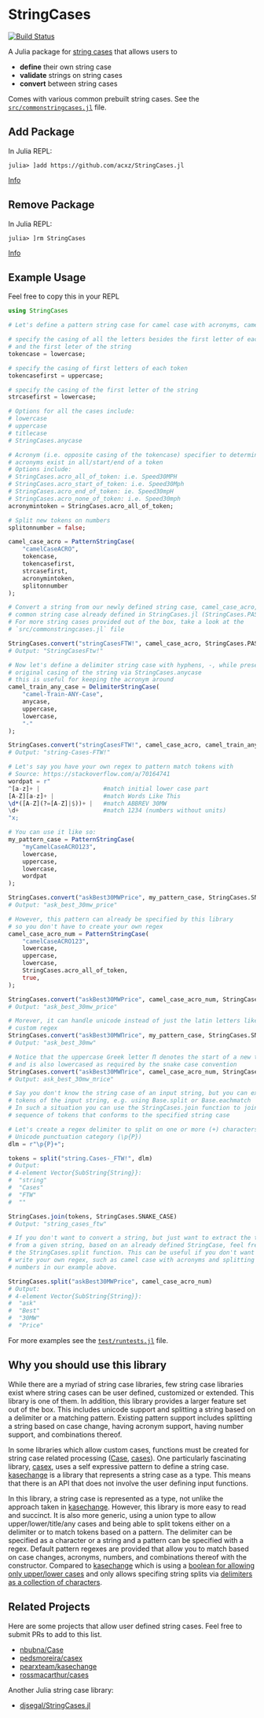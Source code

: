 # StringCases

[![Build Status](https://github.com/acxz/StringCases.jl/actions/workflows/CI.yml/badge.svg?branch=main)](https://github.com/acxz/StringCases.jl/actions/workflows/CI.yml?query=branch%3Amain)

A Julia package for [string cases](https://stringcase.org/definitions)
that allows users to
- **define** their own string case
- **validate** strings on string cases
- **convert** between string cases

Comes with various common prebuilt string cases. See the
[`src/commonstringcases.jl`](https://github.com/acxz/StringCases.jl/blob/main/src/stringcases.jl)
file.

## Add Package
In Julia REPL:
```julia-repl
julia> ]add https://github.com/acxz/StringCases.jl
```
[Info](https://pkgdocs.julialang.org/v1/managing-packages/#Adding-unregistered-packages)

## Remove Package
In Julia REPL:
```julia-repl
julia> ]rm StringCases
```
[Info](https://pkgdocs.julialang.org/v1/managing-packages/#Removing-packages)

## Example Usage
Feel free to copy this in your REPL
```julia
using StringCases

# Let's define a pattern string case for camel case with acronyms, camelCaseACRO

# specify the casing of all the letters besides the first letter of each token
# and the first leter of the string
tokencase = lowercase;

# specify the casing of first letters of each token
tokencasefirst = uppercase;

# specify the casing of the first letter of the string
strcasefirst = lowercase;

# Options for all the cases include:
# lowercase
# uppercase
# titlecase
# StringCases.anycase

# Acronym (i.e. opposite casing of the tokencase) specifier to determine if
# acronyms exist in all/start/end of a token
# Options include:
# StringCases.acro_all_of_token: i.e. Speed30MPH
# StringCases.acro_start_of_token: i.e. Speed30Mph
# StringCases.acro_end_of_token: ie. Speed30mpH
# StringCases.acro_none_of_token: i.e. Speed30mph
acronymintoken = StringCases.acro_all_of_token;

# Split new tokens on numbers
splitonnumber = false;

camel_case_acro = PatternStringCase(
    "camelCaseACRO",
    tokencase,
    tokencasefirst,
    strcasefirst,
    acronymintoken,
    splitonnumber
);

# Convert a string from our newly defined string case, camel_case_acro, to a
# common string case already defined in StringCases.jl (StringCases.PASCAL_CASE)
# For more string cases provided out of the box, take a look at the
# `src/commonstringcases.jl` file

StringCases.convert("stringCasesFTW!", camel_case_acro, StringCases.PASCAL_CASE)
# Output: "StringCasesFtw!"

# Now let's define a delimiter string case with hyphens, -, while preserving the
# original casing of the string via StringCases.anycase
# this is useful for keeping the acronym around
camel_train_any_case = DelimiterStringCase(
    "camel-Train-ANY-Case",
    anycase,
    uppercase,
    lowercase,
    "-"
);

StringCases.convert("stringCasesFTW!", camel_case_acro, camel_train_any_case)
# Output: "string-Cases-FTW!"

# Let's say you have your own regex to pattern match tokens with
# Source: https://stackoverflow.com/a/70164741
wordpat = r"
^[a-z]+ |                  #match initial lower case part
[A-Z][a-z]+ |              #match Words Like This
\d*([A-Z](?=[A-Z]|$))+ |   #match ABBREV 30MW
\d+                        #match 1234 (numbers without units)
"x;

# You can use it like so:
my_pattern_case = PatternStringCase(
    "myCamelCaseACRO123",
    lowercase,
    uppercase,
    lowercase,
    wordpat
);

StringCases.convert("askBest30MWPrice", my_pattern_case, StringCases.SNAKE_CASE)
# Output: "ask_best_30mw_price"

# However, this pattern can already be specified by this library
# so you don't have to create your own regex
camel_case_acro_num = PatternStringCase(
    "camelCaseACRO123",
    lowercase,
    uppercase,
    lowercase,
    StringCases.acro_all_of_token,
    true,
);

StringCases.convert("askBest30MWPrice", camel_case_acro_num, StringCases.SNAKE_CASE)
# Output: "ask_best_30mw_price"

# Morever, it can handle unicode instead of just the latin letters like the
# custom regex
StringCases.convert("askBest30MWΠrice", my_pattern_case, StringCases.SNAKE_CASE)
# Output: "ask_best_30mw"

# Notice that the uppercase Greek letter Π denotes the start of a new token
# and is also lowercased as required by the snake case convention
StringCases.convert("askBest30MWΠrice", camel_case_acro_num, StringCases.SNAKE_CASE)
# Output: ask_best_30mw_πrice"

# Say you don't know the string case of an input string, but you can extract the
# tokens of the input string, e.g. using Base.split or Base.eachmatch
# In such a situation you can use the StringCases.join function to join a
# sequence of tokens that conforms to the specified string case

# Let's create a regex delimiter to split on one or more (+) characters in the
# Unicode punctuation category (\p{P})
dlm = r"\p{P}+";

tokens = split("string.Cases-_FTW!", dlm)
# Output:
# 4-element Vector{SubString{String}}:
#  "string"
#  "Cases"
#  "FTW"
#  ""

StringCases.join(tokens, StringCases.SNAKE_CASE)
# Output: "string_cases_ftw"

# If you don't want to convert a string, but just want to extract the tokens
# from a given string, based on an already defined StringCase, feel free to use
# the StringCases.split function. This can be useful if you don't want to
# write your own regex, such as camel case with acronyms and splitting on
# numbers in our example above.

StringCases.split("askBest30MWPrice", camel_case_acro_num)
# Output:
# 4-element Vector{SubString{String}}:
#  "ask"
#  "Best"
#  "30MW"
#  "Price"

```

For more examples see the
[`test/runtests.jl`](https://github.com/acxz/StringCases.jl/blob/main/test/runtests.jl)
file.

## Why you should use this library
While there are a myriad of string case libraries, few string case libraries
exist where string cases can be user defined, customized or extended. This
library is one of them. In addition, this library provides a larger feature set
out of the box. This includes unicode support and splitting a string based on a
delimiter or a matching pattern. Existing pattern support includes splitting a
string based on case change, having acronym support, having number support, and
combinations thereof.

In some libraries which allow custom cases, functions must be created for string
case related processing
([Case](https://github.com/nbubna/Case?tab=readme-ov-file#extending-case),
[cases](https://github.com/rossmacarthur/cases?tab=readme-ov-file#customizing)).
One particularly fascinating library,
[casex](https://github.com/pedsmoreira/casex?tab=readme-ov-file#how-it-works),
uses a self expressive pattern to define a string case.
[kasechange](https://github.com/pearxteam/kasechange/blob/6c274238ddae339b7cd0d50751855b710facf223/src/commonMain/kotlin/net/pearx/kasechange/formatter/CaseFormatterConfigurable.kt#L10-L22)
is a library that represents a string case as a type. This means that there is
an API that does not involve the user defining input functions.

In this library, a string case is represented as a type, not unlike the approach
taken in [kasechange](https://github.com/pearxteam/kasechange). However, this
library is more easy to read and succinct. It is also more generic, using a
union type to allow upper/lower/title/any cases and being
able to split tokens either on a delimiter or to match tokens based on a pattern.
The delimiter can be specified as a character or a string and a pattern can be
specified with a regex. Default pattern regexes are provided that allow you to
match based on case changes, acronyms, numbers, and combinations thereof with
the constructor.
Compared to [kasechange](https://github.com/pearxteam/kasechange) which is using
a [boolean for allowing only upper/lower cases](https://github.com/pearxteam/kasechange/blob/6c274238ddae339b7cd0d50751855b710facf223/src/commonMain/kotlin/net/pearx/kasechange/formatter/CaseFormatterConfigurable.kt#L15)
and only allows specifing string splits via
[delimiters as a collection of characters](https://github.com/pearxteam/kasechange/blob/6c274238ddae339b7cd0d50751855b710facf223/src/commonMain/kotlin/net/pearx/kasechange/splitter/WordSplitterConfigurable.kt#L15).

## Related Projects
Here are some projects that allow user defined string cases. Feel free to submit
PRs to add to this list.
- [nbubna/Case](https://github.com/nbubna/Case)
- [pedsmoreira/casex](https://github.com/pedsmoreira/casex)
- [pearxteam/kasechange](https://github.com/pearxteam/kasechange)
- [rossmacarthur/cases](https://github.com/rossmacarthur/cases)

Another Julia string case library:
- [djsegal/StringCases.jl](https://github.com/djsegal/StringCases.jl)
